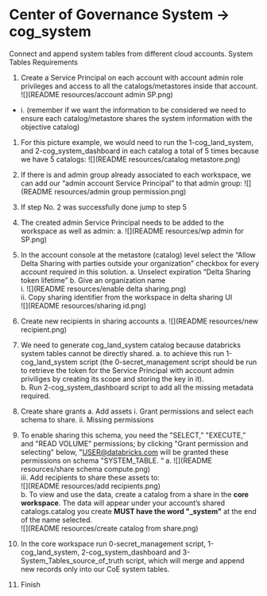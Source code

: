 # Center of Governance System -> cog_system
Connect and append system tables from different cloud accounts.
System Tables Requirements

1.	Create a Service Principal on each account with account admin role privileges and access to all the catalogs/metastores inside that account.
![](README resources/account admin SP.png)
- i.	(remember if we want the information to be considered we need to ensure each catalog/metastore shares the system information with the objective catalog)
1.	For this picture example, we would need to run the 1-cog_land_system, and 2-cog_system_dashboard in each catalog a total of 5 times because we have 5 catalogs:
![](README resources/catalog metastore.png)

2.	If there is and admin group already associated to each workspace, we can add our “admin account Service Principal” to that admin group:
![](README resources/admin group permission.png)

3.	If step No. 2 was successfully done jump to step 5

4.	The created admin Service Principal needs to be added to the workspace as well as admin:
a.	 ![](README resources/wp admin for SP.png)

5.	In the account console at the metastore (catalog) level select the “Allow Delta Sharing with parties outside your organization” checkbox for every account required in this solution.
a.	Unselect expiration “Delta Sharing token lifetime”
b.	Give an organization name \
i. ![](README resources/enable delta sharing.png) \
ii.	Copy sharing identifier from the workspace in delta sharing UI\
  ![](README resources/sharing id.png)

6.	Create new recipients in sharing accounts
a.	 ![](README resources/new recipient.png)

7.	We need to generate cog_land_system catalog because databricks system tables cannot be directly shared.
a.	to achieve this run 1-cog_land_system script (the 0-secret_management script should be run to retrieve the token for the Service Principal with account admin priviliges by creating its scope and storing the key in it).\
b.  Run 2-cog_system_dashboard script to add all the missing metadata required.

8.	Create share grants
a.	Add assets
i.	Grant permissions and select each schema to share.
ii.	Missing permissions
1.	To enable sharing this schema, you need the "SELECT,” "EXECUTE,” and "READ VOLUME" permissions; by clicking "Grant permission and selecting" below, "USER@databricks.com will be granted these permissions on schema "SYSTEM_TABLE. “
a.	 ![](README resources/share schema compute.png)\
iii.	Add recipients to share these assets to:\
![](README resources/add recipients.png)\
b.	To view and use the data, create a catalog from a share in the <b>core workspace</b>. The data will appear under your account’s shared catalogs.catalog you create <b>MUST have the word "_system"</b> at the end of the name selected.\
 ![](README resources/create catalog from share.png)

9.	In the core workspace run 0-secret_management script, 1-cog_land_system, 2-cog_system_dashboard and 3-System_Tables_source_of_truth script, which will merge and append new records only into our CoE system tables.
10. Finish

